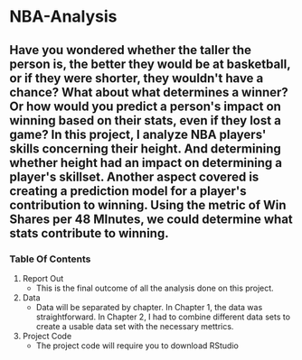 # NBA-Analysis

## Have you wondered whether the taller the person is, the better they would be at basketball, or if they were shorter, they wouldn't have a chance? What about what determines a winner? Or how would you predict a person's impact on winning based on their stats, even if they lost a game? In this project, I analyze NBA players' skills concerning their height. And determining whether height had an impact on determining a player's skillset. Another aspect covered is creating a prediction model for a player's contribution to winning. Using the metric of Win Shares per 48 MInutes, we could determine what stats contribute to winning.

### Table Of Contents

<ol>
  <li>Report Out <ul>
    <li>This is the final outcome of all the analysis done on this project. </li>
  </ul></li>
  <li>Data <ul>
     <li>Data will be separated by chapter. In Chapter 1, the data was straightforward. In Chapter 2, I had to combine different data sets to create a usable data set with the necessary mettrics.</li>
  </ul></li>
  <li>Project Code <ul>
    <li>The project code will require you to download RStudio
  </ul></li>
</ol>
